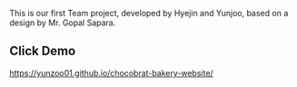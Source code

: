 This is our first Team project, developed by Hyejin and Yunjoo, based on a design by Mr. Gopal Sapara.

## Click Demo

https://yunzoo01.github.io/chocobrat-bakery-website/
